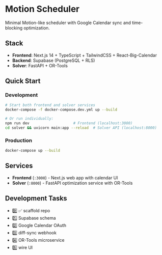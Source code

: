 # Motion Scheduler

Minimal Motion-like scheduler with Google Calendar sync and time-blocking optimization.

## Stack

- **Frontend**: Next.js 14 + TypeScript + TailwindCSS + React-Big-Calendar
- **Backend**: Supabase (PostgreSQL + RLS)  
- **Solver**: FastAPI + OR-Tools

## Quick Start

### Development
```bash
# Start both frontend and solver services
docker-compose -f docker-compose.dev.yml up --build

# Or run individually:
npm run dev                    # Frontend (localhost:3000)
cd solver && uvicorn main:app --reload  # Solver API (localhost:8000)
```

### Production
```bash
docker-compose up --build
```

## Services

- **Frontend** (`:3000`) - Next.js web app with calendar UI
- **Solver** (`:8000`) - FastAPI optimization service with OR-Tools

## Development Tasks

- 0️⃣ ✅ scaffold repo
- 1️⃣ Supabase schema  
- 2️⃣ Google Calendar OAuth
- 3️⃣ diff-sync webhook
- 4️⃣ OR-Tools microservice
- 5️⃣ wire UI
